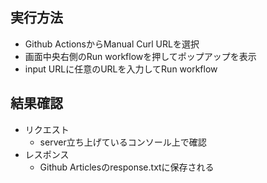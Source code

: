 ## 実行方法
- Github ActionsからManual Curl URLを選択
- 画面中央右側のRun workflowを押してポップアップを表示
- input URLに任意のURLを入力してRun workflow

## 結果確認
- リクエスト
  - server立ち上げているコンソール上で確認
- レスポンス
  - Github Articlesのresponse.txtに保存される
